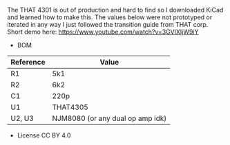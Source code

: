 The THAT 4301 is out of production and hard to find so I downloaded KiCad and learned how to make this. The values below were not prototyped or iterated in any way I just followed the transition guide from THAT corp. Short demo here: https://www.youtube.com/watch?v=3GVIXIjW9iY 

* BOM

| Reference | Value                            |
| ----------|--------------------------------- |
| R1        | 5k1                              |
| R2        | 6k2                              |
| C1        | 220p                             |
| U1        | THAT4305                         |
| U2, U3    | NJM8080 (or any dual op amp idk) |

* License
CC BY 4.0
